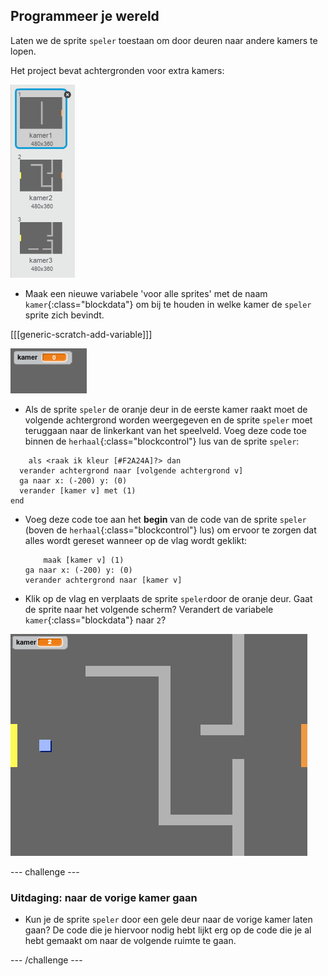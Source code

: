 ## Programmeer je wereld

Laten we de sprite `speler` toestaan om door deuren naar andere kamers te lopen.

Het project bevat achtergronden voor extra kamers:

![screenshot](images/world-backdrops.png)

+ Maak een nieuwe variabele 'voor alle sprites' met de naam `kamer`{:class="blockdata"} om bij te houden in welke kamer de `speler` sprite zich bevindt.

[[[generic-scratch-add-variable]]]

![screenshot](images/world-room.png)

+ Als de sprite `speler` de oranje deur in de eerste kamer raakt moet de volgende achtergrond worden weergegeven en de sprite `speler` moet teruggaan naar de linkerkant van het speelveld. Voeg deze code toe binnen de `herhaal`{:class="blockcontrol"} lus van de sprite `speler`:

```blocks
    als <raak ik kleur [#F2A24A]?> dan 
  verander achtergrond naar [volgende achtergrond v]
  ga naar x: (-200) y: (0)
  verander [kamer v] met (1)
end
```

+ Voeg deze code toe aan het **begin** van de code van de sprite `speler ` (boven de `herhaal`{:class="blockcontrol"} lus) om ervoor te zorgen dat alles wordt gereset wanneer op de vlag wordt geklikt:
    
    ```blocks
        maak [kamer v] (1)
    ga naar x: (-200) y: (0)
    verander achtergrond naar [kamer v]
    ```

+ Klik op de vlag en verplaats de sprite `speler`door de oranje deur. Gaat de sprite naar het volgende scherm? Verandert de variabele `kamer`{:class="blockdata"} naar `2`?

![screenshot](images/world-room-test.png)

--- challenge ---

### Uitdaging: naar de vorige kamer gaan

+ Kun je de sprite `speler` door een gele deur naar de vorige kamer laten gaan? De code die je hiervoor nodig hebt lijkt erg op de code die je al hebt gemaakt om naar de volgende ruimte te gaan.

--- /challenge ---